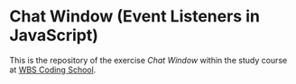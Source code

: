 # Chat Window (Event Listeners in JavaScript)
This is the repository of the exercise *Chat Window* within the study course at [WBS Coding School](https://www.wbscodingschool.com/).
